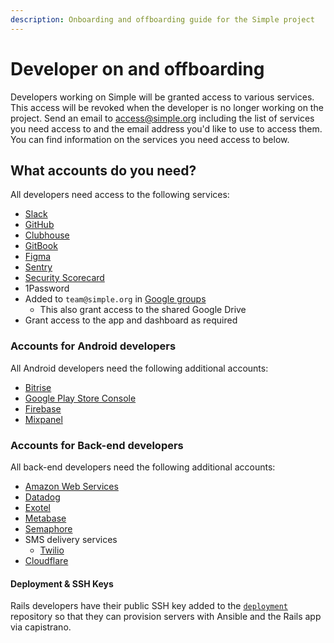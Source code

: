 ```yaml
---
description: Onboarding and offboarding guide for the Simple project
---
```


# Developer on and offboarding

Developers working on Simple will be granted access to various services. This access will be revoked when the developer is no longer working on the project. Send an email to [access@simple.org](mailto:access@simple.org) including the list of services you need access to and the email address you'd like to use to access them. You can find information on the services you need access to below.

## What accounts do you need?

All developers need access to the following services:

* [Slack](https://simpledotorg.slack.com/)
* [GitHub](https://github.com/simpledotorg/)
* [Clubhouse](https://app.clubhouse.io/simpledotorg)
* [GitBook](https://app.gitbook.com/@simpledotorg/)
* [Figma](https://www.figma.com)
* [Sentry](https://sentry.io/organizations/resolve-to-save-lives/issues/)
* [Security Scorecard](https://securityscorecard.com/)
* 1Password
* Added to `team@simple.org` in [Google groups](https://groups.google.com/a/simple.org/forum/#!forum/team)
  * This also grant access to the shared Google Drive
* Grant access to the app and dashboard as required

### Accounts for Android developers

All Android developers need the following additional accounts:

* [Bitrise](https://app.bitrise.io/organization/61c4ea18d9174f07#/people)
* [Google Play Store Console](https://play.google.com/apps/publish/?account=7858016656031097057#AdminPlace)
* [Firebase](https://console.firebase.google.com/)
* [Mixpanel](https://mixpanel.com/)

### Accounts for Back-end developers

All back-end developers need the following additional accounts:

* [Amazon Web Services](https://resolvetosavelives.signin.aws.amazon.com/console/)
* [Datadog](https://app.datadoghq.com)
* [Exotel](https://my.exotel.com/auth/logout)
* [Metabase](https://metabase.simple.org)
* [Semaphore](https://semaphoreci.com/resolvetosavelives)
* SMS delivery services
  * [Twilio](https://www.twilio.com/login)
* [Cloudflare](https://www.cloudflare.com)

#### Deployment & SSH Keys

Rails developers have their public SSH key added to the [`deployment`](https://github.com/simpledotorg/deployment) repository so that they can provision servers with Ansible and the Rails app via capistrano.

